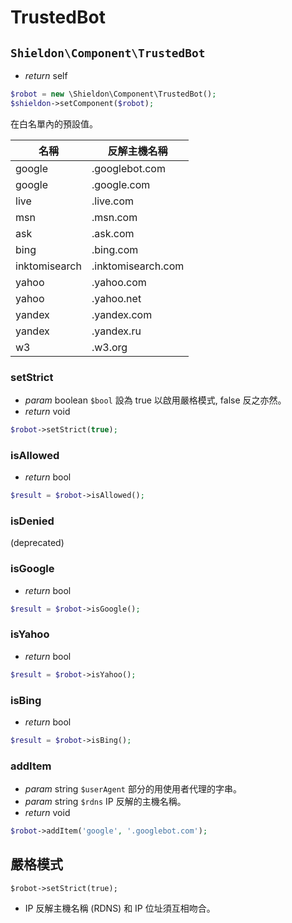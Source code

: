 # TrustedBot

## `Shieldon\Component\TrustedBot`

- *return* self

```php
$robot = new \Shieldon\Component\TrustedBot();
$shieldon->setComponent($robot);
```

在白名單內的預設值。

| 名稱 | 反解主機名稱 |
| --- | --- |
| google | .googlebot.com |
| google | .google.com |
| live | .live.com |
| msn | .msn.com |
| ask | .ask.com |
| bing | .bing.com |
| inktomisearch | .inktomisearch.com |
| yahoo | .yahoo.com |
| yahoo | .yahoo.net |
| yandex | .yandex.com |
| yandex | .yandex.ru |
| w3 | .w3.org |

### setStrict

- *param* boolean `$bool` 設為 true 以啟用嚴格模式, false 反之亦然。
- *return* void

```php
$robot->setStrict(true);
```

### isAllowed

- *return* bool

```php
$result = $robot->isAllowed();
```

### isDenied

(deprecated)

### isGoogle

- *return* bool

```php
$result = $robot->isGoogle();
```

### isYahoo
- *return* bool

```php
$result = $robot->isYahoo();
```

### isBing
- *return* bool

```php
$result = $robot->isBing();
```

### addItem

- *param* string `$userAgent` 部分的用使用者代理的字串。
- *param* string `$rdns` IP 反解的主機名稱。
- *return* void

```php
$robot->addItem('google', '.googlebot.com');
```

## 嚴格模式

```
$robot->setStrict(true);
```

- IP 反解主機名稱 (RDNS) 和 IP 位址須互相吻合。